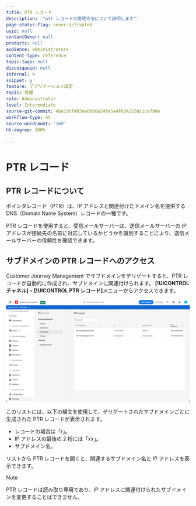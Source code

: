 ```yaml
---
title: PTR レコード
description: '"ptr レコードの管理方法について説明します"'
page-status-flag: never-activated
uuid: null
contentOwner: null
products: null
audience: administrators
content-type: reference
topic-tags: null
discoiquuid: null
internal: n
snippet: y
feature: アプリケーション設定
topic: 管理
role: Administrator
level: Intermediate
source-git-commit: 4be1d6f4034a0bb0a24fe5e4f634253dc1ca798e
workflow-type: ht
source-wordcount: '169'
ht-degree: 100%

---
```



# PTR レコード

## PTR レコードについて

ポインタレコード（PTR）は、IP アドレスと関連付けたドメイン名を提供する DNS（Domain Name System）レコードの一種です。

PTR レコードを使用すると、受信メールサーバーは、送信メールサーバーの IP アドレスが接続先の名前に対応しているかどうかを識別することにより、送信メールサーバーの信頼性を確認できます。

## サブドメインの PTR レコードへのアクセス

Customer Journey Management でサブドメインをデリゲートすると、PTR レコードが自動的に作成され、サブドメインに関連付けられます。 **[!UICONTROL チャネル]** `>` **[!UICONTROL PTR レコード]**&#x200B;メニューからアクセスできます。

![](../assets/ptr-records.png)

このリストには、以下の構文を使用して、デリゲートされたサブドメインごとに生成された PTR レコードが表示されます。

* レコードの場合は「r」。
* IP アドレスの最後の 2 桁には「xx」。
* サブドメイン名。

リストから PTR レコードを開くと、関連するサブドメイン名と IP アドレスを表示できます。

>[!NOTE]
>
>PTR レコードは読み取り専用であり、IP アドレスに関連付けられたサブドメインを変更することはできません。
